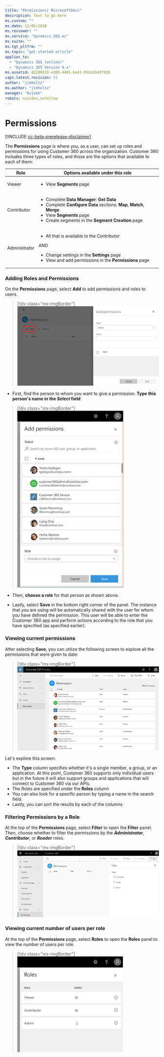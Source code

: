 ```yaml
---
title: "Permissions| MicrosoftDocs"
description: Text to go here
ms.custom: ""
ms.date: 11/05/2018
ms.reviewer: ""
ms.service: "dynamics-365-ai"
ms.suite: ""
ms.tgt_pltfrm: ""
ms.topic: "get-started-article"
applies_to: 
  - "Dynamics 365 (online)"
  - "Dynamics 365 Version 9.x"
ms.assetid: 83200632-a36b-4401-ba41-952e5b43f939
caps.latest.revision: 31
author: "jimholtz"
ms.author: "jimholtz"
manager: "kvivek"
robots: noindex,nofollow
---
```

# Permissions

[!INCLUDE [cc-beta-prerelease-disclaimer](../includes/cc-beta-prerelease-disclaimer.md)]

The **Permissions** page is where you, as a user, can set up roles and permissions for using Customer 360 across the organization. Customer 360 includes three types of roles, and those are the options that available to each of them:

|Role  |Options available under this role  |
|---------|---------|
|Viewer     | <ul><li>View **Segments** page </li></ul>       |
|Contributor     | <ul><li>Complete **Data Manager**: **Get Data** </li><li>Complete **Configure Data** sections: **Map**, **Match**, **Merge** </li><li>View **Segments** page </li><li>Create segments in the **Segment Creation** page  </li></ul> |
|Administrator     | <ul><li>All that is available to the Contributor</li></ul>AND<ul><li>Change settings in the **Settings** page</li><li>View and add permissions in the **Permissions** page   </li></ul>     |
 
### Adding Roles and Permissions
On the **Permissions** page, select **Add** to add permissions and roles to users.

> [!div class="mx-imgBorder"] 
> ![](media/add-permissions.png "Add permissions")
 
- First, find the person to whom you want to give a permission. **Type this person's name in the *Select* field**:

> [!div class="mx-imgBorder"] 
> ![](media/permissions-roles.png "Enter a name")

- Then, **choose a role** for that person as shown above.

- Lastly, select **Save** in the bottom right corner of the panel. The instance that you are using will be automatically shared with the user for whom you have defined the permission. This user will be able to enter the Customer 360 app and perform actions according to the role that you have specified (as specified earlier).
 
### Viewing current permissions
After selecting **Save**, you can utilize the following screen to explore all the permissions that were given to date:

> [!div class="mx-imgBorder"] 
> ![](media/permissions.png "Permissions")

Let's explore this screen:

- The **Type** column specifies whether it's a single member, a group, or an application. At this point, Customer 360 supports only individual users but in the future it will also support groups and applications that will connect to Customer 360 via our APIs.
- The Roles are specified under the **Roles** column
- You can also look for a specific person by typing a name in the search field.
- Lastly, you can sort the results by each of the columns   

### Filtering Permissions by a Role
At the top of the **Permissions** page, select **Filter** to open the **Filter** panel. Then, choose whether to filter the permissions by the ***Administrator***, ***Contributor***, or ***Reader*** roles.

> [!div class="mx-imgBorder"] 
> ![](media/permissions-filter.png "Permissions filter")

### Viewing current number of users per role
At the top of the **Permissions** page, select **Roles** to open the **Roles** panel to view the number of users per role.

> [!div class="mx-imgBorder"] 
> ![](media/permissions-roles2.png "Roles")

